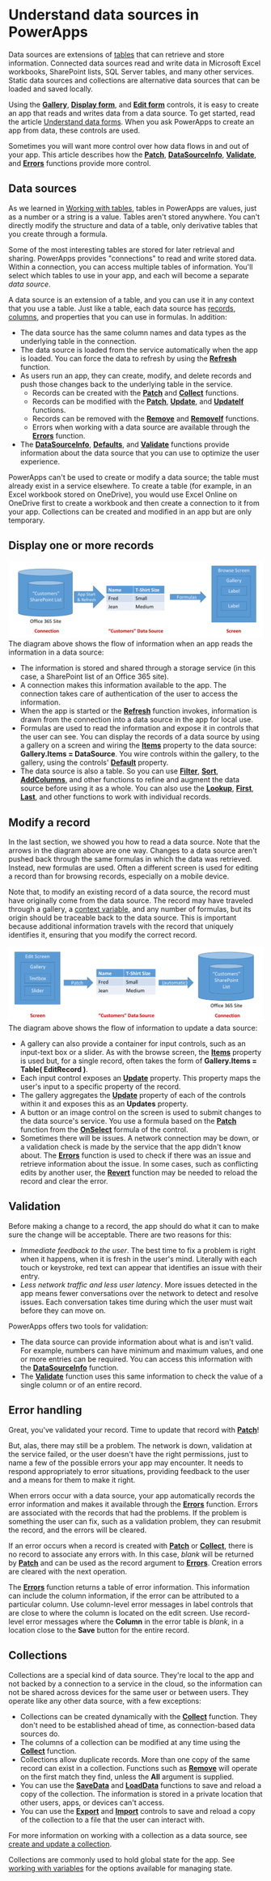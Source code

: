 <properties
	pageTitle="Understand data sources | Microsoft PowerApps"
	description="Reference information for working with connections and data sources in Microsoft PowerApps."
	services=""
	suite="powerapps"
	documentationCenter="na"
	authors="gregli-msft"
	manager="dwrede"
	editor=""
	tags=""/>

<tags
   ms.service="powerapps"
   ms.devlang="na"
   ms.topic="article"
   ms.tgt_pltfrm="na"
   ms.workload="na"
   ms.date="11/10/2015"
   ms.author="gregli"/>

# Understand data sources in PowerApps #

Data sources are extensions of [tables](working-with-tables.md) that can retrieve and store information.  Connected data sources read and write data in Microsoft Excel workbooks, SharePoint lists, SQL Server tables, and many other services.  Static data sources and collections are alternative data sources that can be loaded and saved locally.

Using the **[Gallery](../controls/control-gallery.md)**, **[Display form](../controls/control-form-detail.md)**, and **[Edit form](../controls/control-form-detail.md)** controls, it is easy to create an app that reads and writes data from a data source.  To get started, read the article [Understand data forms](../working-with-forms.md).  When you ask PowerApps to create an app from data, these controls are used.

Sometimes you will want more control over how data flows in and out of your app.  This article describes how the **[Patch](function-patch.md)**, **[DataSourceInfo](function-datasourceinfo.md)**, **[Validate](function-validate.md)**, and **[Errors](function-errors.md)** functions provide more control.

## Data sources ##

As we learned in [Working with tables](working-with-tables.md), tables in PowerApps are values, just as a number or a string is a value. Tables aren't stored anywhere. You can't directly modify the structure and data of a table, only derivative tables that you create through a formula.

Some of the most interesting tables are stored for later retrieval and sharing.  PowerApps provides "connections" to read and write stored data.  Within a connection, you can access multiple tables of information.  You'll select which tables to use in your app, and each will become a separate *data source*.  

A data source is an extension of a table, and you can use it in any context that you use a table.  Just like a table, each data source has [records](working-with-tables.md#records), [columns](working-with-tables.md#columns), and properties that you can use in formulas.  In addition:

- The data source has the same column names and data types as the underlying table in the connection.
- The data source is loaded from the service automatically when the app is loaded.  You can force the data to refresh by using the **[Refresh](function-refresh.md)** function.
- As users run an app, they can create, modify, and delete records and push those changes back to the underlying table in the service.
	- Records can be created with the **[Patch](function-patch.md)** and **[Collect](function-clear-collect-clearcollect.md)** functions.  
	- Records can be modified with the **[Patch](function-patch.md)**, **[Update](function-update-updateif.md)**, and **[UpdateIf](function-update-updateif.md)** functions.
	- Records can be removed with the **[Remove](function-remove-removeif.md)** and **[RemoveIf](function-remove-removeif.md)** functions.
	- Errors when working with a data source are available through the **[Errors](function-errors.md)** function.
- The **[DataSourceInfo](function-datasourceinfo.md)**, **[Defaults](function-defaults.md)**, and **[Validate](function-validate.md)** functions provide information about the data source that you can use to optimize the user experience.

PowerApps can't be used to create or modify a data source; the table must already exist in a service elsewhere.  To create a table (for example, in an Excel workbook stored on OneDrive), you would use Excel Online on OneDrive first to create a workbook and then create a connection to it from your app.  Collections can be created and modified in an app but are only temporary.

## Display one or more records ##
![](media/working-with-data-sources/reading-from-a-datasource.png)
The diagram above shows the flow of information when an app reads the information in a data source:

- The information is stored and shared through a storage service (in this case, a SharePoint list of an Office 365 site).
- A connection makes this information available to the app.  The connection takes care of authentication of the user to access the information.
- When the app is started or the **[Refresh](function-refresh.md)** function invokes, information is drawn from the connection into a data source in the app for local use.
- Formulas are used to read the information and expose it in controls that the user can see. You can display the records of a data source by using a gallery on a screen and wiring the **[Items](../properties/properties-core.md)** property to the data source: **Gallery.Items = DataSource**.  You wire controls within the gallery, to the gallery, using the controls' **[Default](../properties/properties-core.md)** property.  
- The data source is also a table.  So you can use **[Filter](function-filter-lookup.md)**, **[Sort](function-sort.md)**, **[AddColumns](function-table-shaping.md)**, and other functions to refine and augment the data source before using it as a whole.  You can also use the **[Lookup](function-filter-lookup.md)**, **[First](function-first-last.md)**, **[Last](function-first-last.md)**, and other functions to work with individual records.

## Modify a record ##

In the last section, we showed you how to read a data source.  Note that the arrows in the diagram above are one way.  Changes to a data source aren't pushed back through the same formulas in which the data was retrieved.  Instead, new formulas are used.  Often a different screen is used for editing a record than for browsing records, especially on a mobile device.

Note that, to modify an existing record of a data source, the record must have originally come from the data source.  The record may have traveled through a gallery, a [context variable](working-with-variables.md#create-a-context-variable), and any number of formulas, but its origin should be traceable back to the data source.  This is important because additional information travels with the record that uniquely identifies it, ensuring that you modify the correct record.    

![](media/working-with-data-sources/writing-to-a-datasource.png)
The diagram above shows the flow of information to update a data source:

- A gallery can also provide a container for input controls, such as an input-text box or a slider.  As with the browse screen, the **[Items](../properties/properties-core.md)** property is used but, for a single record, often takes the form of  **Gallery.Items = Table( EditRecord )**.
- Each input control exposes an **[Update](../controls/control-card.md)** property.  This property maps the user's input to a specific property of the record.
- The gallery aggregates the **[Update](../controls/control-card.md)** property of each of the controls within it and exposes this as an **Updates** property.
- A button or an image control on the screen is used to submit changes to the data source's service.  You use a formula based on the **[Patch](function-patch.md)** function from the **[OnSelect](../properties/properties-core.md)** formula of the control.
- Sometimes there will be issues.  A network connection may be down, or a validation check is made by the service that the app didn't know about.  The **[Errors](function-errors.md)** function is used to check if there was an issue and retrieve information about the issue.  In some cases, such as conflicting edits by another user, the **[Revert](function-revert.md)** function may be needed to reload the record and clear the error.

## Validation ##

Before making a change to a record, the app should do what it can to make sure the change will be acceptable.  There are two reasons for this:

- *Immediate feedback to the user*.  The best time to fix a problem is right when it happens, when it is fresh in the user's mind.  Literally with each touch or keystroke, red text can appear that identifies an issue with their entry.
- *Less network traffic and less user latency*.  More issues detected in the app means fewer conversations over the network to detect and resolve issues.  Each conversation takes time during which the user must wait before they can move on.

PowerApps offers two tools for validation:

- The data source can provide information about what is and isn't valid.  For example, numbers can have minimum and maximum values, and one or more entries can be required.  You can access this information with the **[DataSourceInfo](function-datasourceinfo.md)** function.  
- The **[Validate](function-validate.md)** function uses this same information to check the value of a single column or of an entire record.

## Error handling ##

Great, you've validated your record.  Time to update that record with **[Patch](function-patch.md)**!

But, alas, there may still be a problem.  The network is down, validation at the service failed, or the user doesn't have the right permissions, just to name a few of the possible errors your app may encounter.  It needs to respond appropriately to error situations, providing feedback to the user and a means for them to make it right.  

When errors occur with a data source, your app automatically records the error information and makes it available through the **[Errors](function-errors.md)** function.  Errors are associated with the records that had the problems.  If the problem is something the user can fix, such as a validation problem, they can resubmit the record, and the errors will be cleared.

If an error occurs when a record is created with **[Patch](function-patch.md)** or **[Collect](function-clear-collect-clearcollect.md)**, there is no record to associate any errors with.  In this case, *blank* will be returned by **[Patch](function-patch.md)** and can be used as the record argument to **[Errors](function-errors.md)**.  Creation errors are cleared with the next operation.

The **[Errors](function-errors.md)** function returns a table of error information.  This information can include the column information, if the error can be attributed to a particular column.  Use column-level error messages in label controls that are close to where the column is located on the edit screen.  Use record-level error messages where the **Column** in the error table is *blank*, in a location close to the **Save** button for the entire record.  

## Collections ##

Collections are a special kind of data source.  They're local to the app and not backed by a connection to a service in the cloud, so the information can not be shared across devices for the same user or between users.  They operate like any other data source, with a few exceptions:

- Collections can be created dynamically with the **[Collect](function-clear-collect-clearcollect.md)** function.  They don't need to be established ahead of time, as connection-based data sources do.
- The columns of a collection can be modified at any time using the **[Collect](function-clear-collect-clearcollect.md)** function.
- Collections allow duplicate records.  More than one copy of the same record can exist in a collection.  Functions such as **[Remove](function-remove-removeif.md)** will operate on the first match they find, unless the **All** argument is supplied.
- You can use the **[SaveData](function-savedata-loaddata.md)** and **[LoadData](function-savedata-loaddata.md)** functions to save and reload a copy of the collection.  The information is stored in a private location that other users, apps, or devices can't access.
- You can use the **[Export](../controls/control-export-import.md)** and **[Import](../controls/control-export-import.md)** controls to save and reload a copy of the collection to a file that the user can interact with.  

For more information on working with a collection as a data source, see [create and update a collection](../create-update-collection.md).

Collections are commonly used to hold global state for the app.  See [working with variables](working-with-variables.md) for the options available for managing state.


